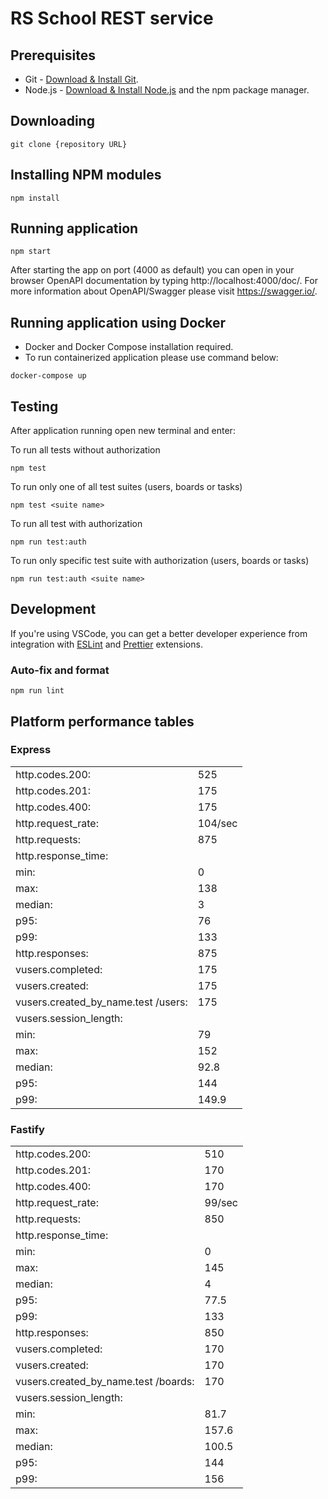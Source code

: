 # RS School REST service

## Prerequisites

- Git - [Download & Install Git](https://git-scm.com/downloads).
- Node.js - [Download & Install Node.js](https://nodejs.org/en/download/) and the npm package manager.

## Downloading

```
git clone {repository URL}
```

## Installing NPM modules

```
npm install
```

## Running application

```
npm start
```

After starting the app on port (4000 as default) you can open
in your browser OpenAPI documentation by typing http://localhost:4000/doc/.
For more information about OpenAPI/Swagger please visit https://swagger.io/.

## Running application using Docker
- Docker and Docker Compose installation required.
- To run containerized application please use command below:

```
docker-compose up
```
## Testing

After application running open new terminal and enter:

To run all tests without authorization

```
npm test
```

To run only one of all test suites (users, boards or tasks)

```
npm test <suite name>
```

To run all test with authorization

```
npm run test:auth
```

To run only specific test suite with authorization (users, boards or tasks)

```
npm run test:auth <suite name>
```

## Development

If you're using VSCode, you can get a better developer experience from integration with [ESLint](https://marketplace.visualstudio.com/items?itemName=dbaeumer.vscode-eslint) and [Prettier](https://marketplace.visualstudio.com/items?itemName=esbenp.prettier-vscode) extensions.

### Auto-fix and format

```
npm run lint
```

## Platform performance tables

### Express

|                    |         |
| ------------------ | ------- |
| http.codes.200:    | 525     |
| http.codes.201:    | 175     |
| http.codes.400:    | 175     |
| http.request_rate: | 104/sec |
| http.requests:     | 875    |
| http.response_time:
| min: | 0
| max: | 138
| median: | 3
| p95: | 76
| p99: | 133
| http.responses: | 875
| vusers.completed: | 175
| vusers.created: | 175
| vusers.created_by_name.test /users: | 175
| vusers.session_length:
| min: | 79
| max: | 152
| median: | 92.8
| p95: | 144
| p99: | 149.9

### Fastify

|                    |        |
| ------------------ | ------ |
| http.codes.200:    | 510    |
| http.codes.201:    | 170    |
| http.codes.400:    | 170    |
| http.request_rate: | 99/sec |
| http.requests:     | 850   |
| http.response_time:
| min: | 0
| max: | 145
| median: | 4
| p95: | 77.5
| p99: | 133
| http.responses: | 850
| vusers.completed: | 170
| vusers.created: | 170
| vusers.created_by_name.test /boards: | 170
| vusers.session_length:
| min: | 81.7
| max: | 157.6
| median: | 100.5
| p95: | 144
| p99: | 156
